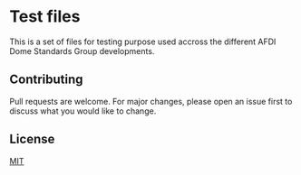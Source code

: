 # Test files

This is a set of files for testing purpose used accross the different AFDI Dome Standards Group developments.

## Contributing
Pull requests are welcome. For major changes, please open an issue first to discuss what you would like to change.

## License
[MIT](https://choosealicense.com/licenses/mit/)
